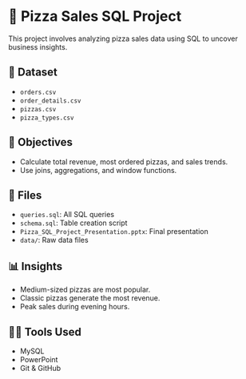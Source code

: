# 🍕 Pizza Sales SQL Project

This project involves analyzing pizza sales data using SQL to uncover business insights.

## 📂 Dataset
- `orders.csv`
- `order_details.csv`
- `pizzas.csv`
- `pizza_types.csv`

## 📌 Objectives
- Calculate total revenue, most ordered pizzas, and sales trends.
- Use joins, aggregations, and window functions.

## 📄 Files
- `queries.sql`: All SQL queries
- `schema.sql`: Table creation script
- `Pizza_SQL_Project_Presentation.pptx`: Final presentation
- `data/`: Raw data files

## 📊 Insights
- Medium-sized pizzas are most popular.
- Classic pizzas generate the most revenue.
- Peak sales during evening hours.

## 👨‍💻 Tools Used
- MySQL 
- PowerPoint
- Git & GitHub

